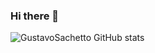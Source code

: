 ### Hi there 👋
![GustavoSachetto GitHub stats](https://github-readme-stats.vercel.app/api?username=GustavoSachetto&show_icons=true&theme=dracula&count_private=true)
